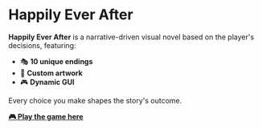 # Happily Ever After  

**Happily Ever After** is a narrative-driven visual novel based on the player's decisions, featuring:  
- 🎭 **10 unique endings**  
- 🎨 **Custom artwork**  
- 🎮 **Dynamic GUI**

Every choice you make shapes the story's outcome.  

[**🎮 Play the game here**](https://play-by-play-games.itch.io/happily-ever-after)
